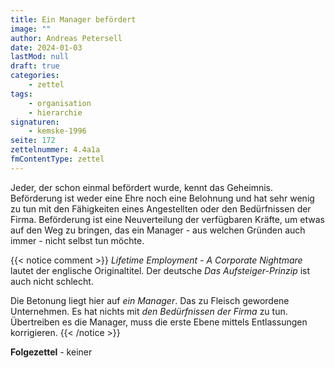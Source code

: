 ```yaml
---
title: Ein Manager befördert
image: ""
author: Andreas Petersell
date: 2024-01-03
lastMod: null
draft: true
categories:
    - zettel
tags:
    - organisation
    - hierarchie
signaturen:
    - kemske-1996
seite: 172
zettelnummer: 4.4a1a
fmContentType: zettel
---
```


Jeder, der schon einmal befördert wurde, kennt das Geheimnis. Beförderung ist weder eine Ehre noch eine Belohnung und hat sehr wenig zu tun mit den Fähigkeiten eines Angestellten oder den Bedürfnissen der Firma. Beförderung ist eine Neuverteilung der verfügbaren Kräfte, um etwas auf den Weg zu bringen, das ein Manager - aus welchen Gründen auch immer - nicht selbst tun möchte.
<!--more-->
<!-- FM:Snippet:Start data:{"id":"Admonition - Notiz","fields":[]} -->
{{< notice comment >}}
*Lifetime Employment - A Corporate Nightmare* lautet der englische Originaltitel. Der deutsche *Das Aufsteiger-Prinzip* ist auch nicht schlecht.

Die Betonung liegt hier auf *ein Manager*. Das zu Fleisch gewordene Unternehmen. Es hat nichts mit *den Bedürfnissen der Firma* zu tun. Übertreiben es die Manager, muss die erste Ebene mittels Entlassungen korrigieren.
{{< /notice >}}
<!-- FM:Snippet:End -->
**Folgezettel** - keiner

